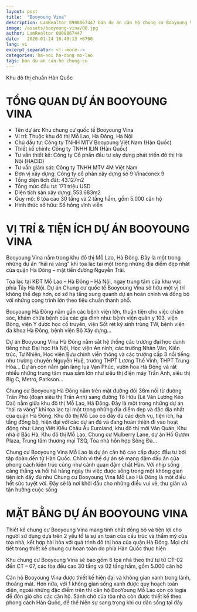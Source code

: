 ```yaml
---
layout: post
title:  "Booyoung Vina"
description: LamRealtor 0908067447 bán dự án căn hộ chung cư Booyoung Vina ở Hà Nội Hà Đông Mỗ Lao
image: /assets/booyoung-vina/00.jpg
author: LamRealtor 0908067447
date:   2020-01-24 16:49:13 +0700
lang: vi
excerpt_separator: <!--more-->
categories: ha-noi ha-dong mo-lao
tags: ban du-an can-ho chung-cu 
---
```


Khu đô thị chuẩn Hàn Quốc<!--more-->

# TỔNG QUAN DỰ ÁN BOOYOUNG VINA

* Tên dự án: Khu chung cư quốc tế Booyoung Vina
* Vị trí: Thuộc khu đô thị Mỗ Lao, Hà Đông, Hà Nội
* Chủ đầu tư: Công ty TNHH MTV Booyoung Việt Nam (Hàn Quốc)
* Thiết kế chính: Công ty TNHH ILIN (Hàn Quốc)
* Tư vấn thiết kế: Công ty Cổ phần đầu tư xây dựng phát triển đô thị Hà Nội (HACID)
* Tư vấn giám sát: Công ty TNHH MTV 4M Việt Nam
* Đơn vị xây dựng: Công ty cổ phần xây dựng số 9 Vinaconex 9
* Tổng diện tích đất: 43.127m2
* Tổng mức đầu tư: 171 triệu USD
* Diện tích sàn xây dựng: 553.683m2
* Quy mô: 6 tòa cao 30 tầng và 2 tầng hầm, gồm 5.000 căn hộ
* Hình thức sở hữu: Sổ hồng vĩnh viễn

# VỊ TRÍ & TIỆN ÍCH DỰ ÁN BOOYOUNG VINA

Booyoung Vina nằm trong khu đô thị Mỗ Lao, Hà Đông. Đây là một trong những dự án “hái ra vàng” khi tọa lạc tại một trong những địa điểm đẹp nhất của quận Hà Đông – mặt tiền đường Nguyễn Trãi.

Tọa lạc tại KĐT Mỗ Lao – Hà Đông – Hà Nội, ngay trung tâm của khu vực phía Tây Hà Nội. Dự án Chung cư quốc tế Booyoung Vina sở hữu một vị trí không thể đẹp hơn, cơ sở hạ tầng xung quanh dự án hoàn chỉnh và đồng bộ với những cong trình lớn theo tiêu chuẩn thành phố.

Booyoung Hà Đông nằm gần các bệnh viện lớn, thuận tiện cho việc chăm sóc, khám chữa bệnh của các gia đình như: bệnh viện quân y 103, viện Bỏng, viện Y dược học cổ truyền, viện Sốt rét kỹ sinh trùng TW, bệnh viện đa khoa Hà Đông, bệnh viện Bộ Xây dựng…

Dự án Booyoung Vina Hà Đông nằm sắt hệ thống các trường đại học danh tiếng như: Đại học Hà Nội, Học viện An ninh, các trường Nhân Văn, Kiến trúc, Tự Nhiên, Học viện Bưu chính viễn thông và các trường cấp 3 nổi tiếng như trường chuyên Nguyễn Huệ, trường THPT Lương Thế Vinh, THPT Trung Hòa… Dự án còn nằm gần làng lụa Vạn Phúc, vườn hoa Hà Đông và rất nhiều những trung tâm mua sắm lớn như siêu thị điện máy Trần Anh, siêu thị Big C, Metro, Parkson…

Chung cư Booyoung Hà Đông nằm trên mặt đường đôi 36m nối từ đường Trần Phú (đoạn siêu thị Trần Anh) sang đường Tố Hữu (Lê Văn Lương Kéo Dài) nằm giữa khu đô thị Mỗ Lao, Hà Đông. Đây là một trong những dự án “hái ra vàng” khi tọa lạc tại một trong những địa điểm đẹp và đắc địa nhất của quận Hà Đông. Khu đô thị Mỗ Lao có đầy đủ các dịch vụ, tiện ích, hạ tầng đồng bộ, hiện đại với các dự án đã và đang hoàn thiện đi vào hoạt động như: Làng Việt Kiều Châu Âu Euroland, khu đô thị mới Văn Quán, Khu nhà ở Bắc Hà, Khu đô thị Mỗ Lao, Chung cư Mulberry Lane, dự án Hồ Gươm Plaza, Trung tâm thương mại TSQ, Tòa nhà hỗn hợp Sông Đà…

Chung cư Booyoung Vina Mỗ Lao là dự án căn hộ cao cấp được đầu tư bởi tập đoàn đến từ Hàn Quốc. Chính vì thế dự án sẽ mang đậm dấu ấn của phong cách kiến trúc cũng như cảnh quan đậm chất Hàn. Với nhịp sống căng thẳng và hối hả hàng ngày thì việc được sống trong một không gian tiện ích đầy đủ như Chung cư Booyoung Vina Mỗ Lao Hà Đông là một điều hết sức tuyệt vời. Đây sẽ là nơi khởi đầu cho những điều vui vẻ, thư giãn và tận hưởng cuộc sống

# MẶT BẰNG DỰ ÁN BOOYOUNG VINA

Thiết kế chung cư Booyoung Vina mang tính chất đồng bộ và tiện lợi cho người sử dụng dựa trên 2 yếu tố là sự an toàn của cấu trúc và thẩm mỹ của tòa nhà, kết hợp hài hòa với quá trình đô thị hóa của quận Hà Đông. Mọi chi tiết trong thiết kế chung cư hoàn toàn do phía Hàn Quốc thực hiện

Khu chung cư Booyoung Vina sẽ bao gồm 6 toà nhà theo thứ tự từ CT-02 đến CT – 07, các tòa đều cao 30 tầng và 02 tầng hầm, gồm 5.000 căn hộ

Căn hộ Booyoung Vina được thiết kế hiện đại và không gian xanh trong lành, thoáng mát. Hơn nữa, với 1 không gian sống xanh được quy hoạch toàn diện, ngoài những đặc điểm trên thì căn hộ BooYoung Mỗ Lao còn có logia để đón gió cho các căn hộ. Sảnh chờ của tòa nhà còn được thiết kế theo phong cách Hàn Quốc, để thể hiện sự sang trọng khi cư dân sống tại đây